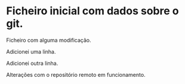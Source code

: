 # Ficheiro inicial com dados sobre o git.


Ficheiro com alguma modificação.

Adicionei uma linha.

Adicionei outra linha.

Alterações com o repositório remoto em funcionamento.

